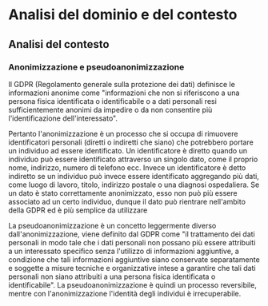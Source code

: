 # Analisi del dominio e del contesto

## Analisi del contesto

### Anonimizzazione e pseudoanonimizzazione
Il GDPR (Regolamento generale sulla protezione dei dati) definisce le informazioni anonime come "informazioni che non si riferiscono a una persona fisica identificata o identificabile o a dati personali resi sufficientemente anonimi da impedire o da non consentire più l'identificazione dell'interessato".

Pertanto l'anonimizzazione è un processo che si occupa di rimuovere identificatori personali (diretti o indiretti che siano) che potrebbero portare un individuo ad essere identificato. 
Un identificatore è diretto quando un individuo può essere identificato attraverso un singolo dato, come il proprio nome, indirizzo, numero di telefono ecc.
Invece un identificatore è detto indiretto se un individuo può invece essere identificato aggregando più dati, come luogo di lavoro, titolo, indirizzo postale o una diagnosi ospedaliera.
Se un dato è stato correttamente anonimizzato, esso non può più essere associato ad un certo individuo, dunque il dato può rientrare nell'ambito della GDPR ed è più semplice da utilizzare

La pseudoanonimizzazione è un concetto leggermente diverso dall'anonimizzazione, viene definito dal GDPR come "il trattamento dei dati personali in modo tale che i dati personali non possano più essere attribuiti a un interessato specifico senza l'utilizzo di informazioni aggiuntive, a condizione che tali informazioni aggiuntive siano conservate separatamente e soggette a misure tecniche e organizzative intese a garantire che tali dati personali non siano attribuiti a una persona fisica identificata o identificabile". La pseudoanonimizzazione è quindi un processo reversibile, mentre con l'anonimizzazione l'identità degli individui è irrecuperabile.
